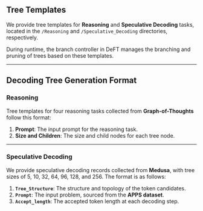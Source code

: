## Tree Templates

We provide tree templates for **Reasoning** and **Speculative Decoding** tasks, located in the `/Reasoning` and `/Speculative_Decoding` directories, respectively.

During runtime, the branch controller in DeFT manages the branching and pruning of trees based on these templates.

---

## Decoding Tree Generation Format

### **Reasoning**
Tree templates for four reasoning tasks collected from **Graph-of-Thoughts** follow this format:
1. **Prompt**: The input prompt for the reasoning task.
2. **Size and Children**: The size and child nodes for each tree node.

---

### **Speculative Decoding**
We provide speculative decoding records collected from **Medusa**, with tree sizes of 5, 10, 32, 64, 96, 128, and 256. The format is as follows:
1. **`Tree_Structure`**: The structure and topology of the token candidates.
2. **`Prompt`**: The input problem, sourced from the **APPS dataset**.
3. **`Accept_length`**: The accepted token length at each decoding step.
